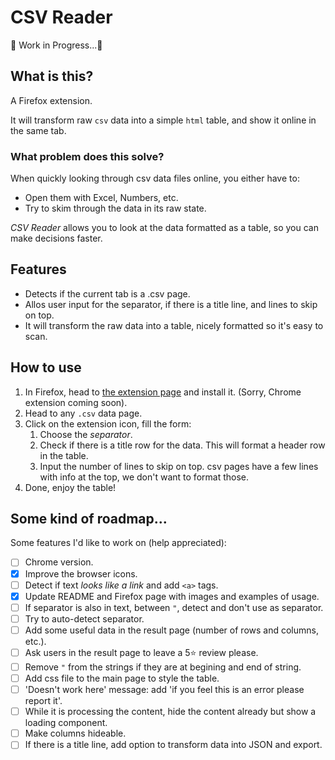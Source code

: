 # CSV Reader

🚧 Work in Progress...🚧

## What is this?

A Firefox extension.

It will transform raw `csv` data into a simple `html` table, and show it online in the same tab.

### What problem does this solve?

When quickly looking through csv data files online, you either have to:

- Open them with Excel, Numbers, etc.
- Try to skim through the data in its raw state.

_CSV Reader_ allows you to look at the data formatted as a table, so you can make decisions faster.

## Features

- Detects if the current tab is a .csv page.
- Allos user input for the separator, if there is a title line, and lines to skip on top.
- It will transform the raw data into a table, nicely formatted so it's easy to scan.

## How to use

1. In Firefox, head to [the extension page](https://addons.mozilla.org/addon/csv-reader/) and install it. (Sorry, Chrome extension coming soon).
2. Head to any `.csv` data page.
3. Click on the extension icon, fill the form:
   1. Choose the _separator_.
   2. Check if there is a title row for the data. This will format a header row in the table.
   3. Input the number of lines to skip on top. csv pages have a few lines with info at the top, we don't want to format those.
4. Done, enjoy the table!

## Some kind of roadmap...

Some features I'd like to work on (help appreciated):

- [ ] Chrome version.
- [x] Improve the browser icons.
- [ ] Detect if text _looks like a link_ and add `<a>` tags.
- [x] Update README and Firefox page with images and examples of usage.
- [ ] If separator is also in text, between `"`, detect and don't use as separator.
- [ ] Try to auto-detect separator.
- [ ] Add some useful data in the result page (number of rows and columns, etc.).
- [ ] Ask users in the result page to leave a 5⭐ review please.
- [ ] Remove `"` from the strings if they are at begining and end of string.
- [ ] Add css file to the main page to style the table.
- [ ] 'Doesn't work here' message: add 'if you feel this is an error please report it'.
- [ ] While it is processing the content, hide the content already but show a loading component.
- [ ] Make columns hideable.
- [ ] If there is a title line, add option to transform data into JSON and export.
